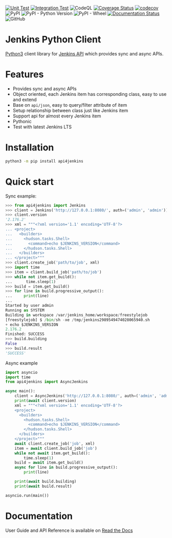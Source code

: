 [![Unit Test](https://github.com/joelee2012/api4jenkins/actions/workflows/unittest.yml/badge.svg?branch=master)](https://github.com/joelee2012/api4jenkins/actions/workflows/unittest.yml)
[![Integration Test](https://github.com/joelee2012/api4jenkins/actions/workflows/integration.yml/badge.svg?branch=master)](https://github.com/joelee2012/api4jenkins/actions/workflows/integration.yml)
![CodeQL](https://github.com/joelee2012/api4jenkins/workflows/CodeQL/badge.svg?branch=master)
[![Coverage Status](https://coveralls.io/repos/github/joelee2012/api4jenkins/badge.svg?branch=master)](https://coveralls.io/github/joelee2012/api4jenkins?branch=master)
[![codecov](https://codecov.io/gh/joelee2012/api4jenkins/branch/master/graph/badge.svg?token=YGM4CIB149)](https://codecov.io/gh/joelee2012/api4jenkins)
![PyPI](https://img.shields.io/pypi/v/api4jenkins)
![PyPI - Python Version](https://img.shields.io/pypi/pyversions/api4jenkins)
![PyPI - Wheel](https://img.shields.io/pypi/wheel/api4jenkins)
[![Documentation Status](https://readthedocs.org/projects/api4jenkins/badge/?version=latest)](https://api4jenkins.readthedocs.io/en/latest/?badge=latest)
![GitHub](https://img.shields.io/github/license/joelee2012/api4jenkins)


# Jenkins Python Client

[Python3](https://www.python.org/) client library for [Jenkins API](https://www.jenkins.io/doc/book/using/remote-access-api/) which provides sync and async APIs.

# Features

- Provides sync and async APIs
- Object oriented, each Jenkins item has corresponding class, easy to use and extend
- Base on `api/json`, easy to query/filter attribute of item
- Setup relationship between class just like Jenkins item
- Support api for almost every Jenkins item
- Pythonic
- Test with latest Jenkins LTS

# Installation

```bash
python3 -m pip install api4jenkins
```

# Quick start

Sync example:

```python
>>> from api4jenkins import Jenkins
>>> client = Jenkins('http://127.0.0.1:8080/', auth=('admin', 'admin'))
>>> client.version
'2.176.2'
>>> xml = """<?xml version='1.1' encoding='UTF-8'?>
... <project>
...   <builders>
...     <hudson.tasks.Shell>
...       <command>echo $JENKINS_VERSION</command>
...     </hudson.tasks.Shell>
...   </builders>
... </project>"""
>>> client.create_job('path/to/job', xml)
>>> import time
>>> item = client.build_job('path/to/job')
>>> while not item.get_build():
...      time.sleep(1)
>>> build = item.get_build()
>>> for line in build.progressive_output():
...     print(line)
...
Started by user admin
Running as SYSTEM
Building in workspace /var/jenkins_home/workspace/freestylejob
[freestylejob] $ /bin/sh -xe /tmp/jenkins2989549474028065940.sh
+ echo $JENKINS_VERSION
2.176.2
Finished: SUCCESS
>>> build.building
False
>>> build.result
'SUCCESS'
  ```

Async example

```python
import asyncio
import time
from api4jenkins import AsyncJenkins

async main():
    client = AsyncJenkins('http://127.0.0.1:8080/', auth=('admin', 'admin'))
    print(await client.version)
    xml = """<?xml version='1.1' encoding='UTF-8'?>
    <project>
      <builders>
        <hudson.tasks.Shell>
          <command>echo $JENKINS_VERSION</command>
        </hudson.tasks.Shell>
      </builders>
    </project>"""
    await client.create_job('job', xml)
    item = await client.build_job('job')
    while not await item.get_build():
        time.sleep(1)
    build = await item.get_build()
    async for line in build.progressive_output():
        print(line)

    print(await build.building)
    print(await build.result)

asyncio.run(main())
```

# Documentation
User Guide and API Reference is available on [Read the Docs](https://api4jenkins.readthedocs.io/)

